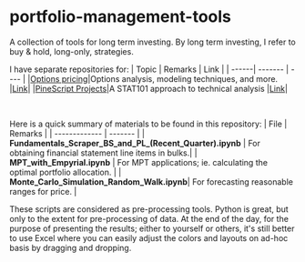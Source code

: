 # portfolio-management-tools

A collection of tools for long term investing.
By long term investing, I refer to buy & hold, long-only, strategies. 

I have separate repositories for:
| Topic | Remarks | Link |
| ------| ------- | ---- |
|[Options pricing](https://github.com/kevinhhl/options-trading-tools)|Options analysis, modeling techniques, and more. |[Link](https://github.com/kevinhhl/options-trading-tools)|
|[PineScript Projects](https://github.com/kevinhhl/Pinescript-Projects)|A STAT101 approach to technical analysis |[Link](https://github.com/kevinhhl/Pinescript-Projects)|

<br>

Here is a quick summary of materials to be found in this repository:
| File          | Remarks |
| ------------- | ------- |
| **Fundamentals_Scraper_BS_and_PL_(Recent_Quarter).ipynb** | For obtaining financial statement line items in bulks.|
| **MPT_with_Empyrial.ipynb** | For MPT applications; ie. calculating the optimal portfolio allocation. |
| **Monte_Carlo_Simulation_Random_Walk.ipynb**| For forecasting reasonable ranges for price. |

These scripts are considered as pre-processing tools. Python is great, but only to the extent for pre-processing of data. At the end of the day, for the purpose of presenting the results; either to yourself or others, it's still better to use Excel where you can easily adjust the colors and layouts on ad-hoc basis by dragging and dropping.
